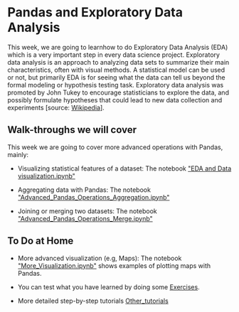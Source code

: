 # Pandas and Exploratory Data Analysis

This week, we are going to learnhow to do Exploratory Data Analysis (EDA) which is a very important step in every data science project. Exploratory data analysis is an approach to analyzing data sets to summarize their main characteristics, often with visual methods. A statistical model can be used or not, but primarily EDA is for seeing what the data can tell us beyond the formal modeling or hypothesis testing task. Exploratory data analysis was promoted by John Tukey to encourage statisticians to explore the data, and possibly formulate hypotheses that could lead to new data collection and experiments [source: [Wikipedia](https://en.wikipedia.org/wiki/Exploratory_data_analysis)].

## Walk-throughs we will cover
This week we are going to cover more advanced operations with Pandas, mainly:

- Visualizing statistical features of a dataset: The notebook ["EDA and Data visualization.ipynb"](EDA_and_Data_visualization.ipynb)

- Aggregating data with Pandas: The notebook ["Advanced_Pandas_Operations_Aggregation.ipynb"](Advanced_Pandas_Operations_Aggregation.ipynb)

- Joining or merging two datasets: The notebook ["Advanced_Pandas_Operations_Merge.ipynb"](Advanced_Pandas_Operations_Merge.ipynb)

## To Do at Home

- More advanced visualization (e.g, Maps): The notebook ["More_Visualization.ipynb"](More_Visualization.ipynb) shows examples of plotting maps with Pandas.

- You can test what you have learned by doing some [Exercises](Exercises).

- More detailed step-by-step tutorials [Other_tutorials](Other_tutorials)
